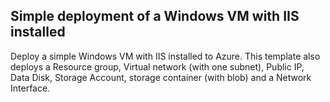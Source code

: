##  Simple deployment of a Windows VM with IIS installed

Deploy a simple Windows VM with IIS installed to Azure. This template also deploys a 
Resource group,
Virtual network (with one subnet),
Public IP,
Data Disk,
Storage Account,
storage container (with blob)
and a Network Interface.
